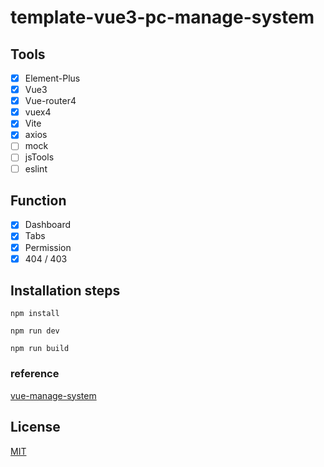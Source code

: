 # template-vue3-pc-manage-system

## Tools

-   [x] Element-Plus
-   [x] Vue3
-   [x] Vue-router4
-   [x] vuex4
-   [x] Vite
-   [x] axios
-   [ ] mock
-   [ ] jsTools
-   [ ] eslint

## Function

-   [x] Dashboard
-   [x] Tabs
-   [x] Permission
-   [x] 404 / 403

## Installation steps

```    
npm install
```

```
npm run dev
```

```
npm run build
```

### reference

[vue-manage-system](https://github.com/lin-xin/vue-manage-system.git)

## License

[MIT](https://github.com/lin-xin/vue-manage-system/blob/master/LICENSE)

